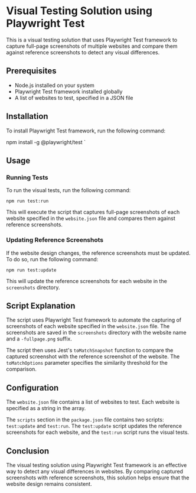 # Visual Testing Solution using Playwright Test

This is a visual testing solution that uses Playwright Test framework to capture full-page screenshots of multiple websites and compare them against reference screenshots to detect any visual differences.

## Prerequisites

- Node.js installed on your system
- Playwright Test framework installed globally
- A list of websites to test, specified in a JSON file

## Installation

To install Playwright Test framework, run the following command:

npm install -g @playwright/test `

Usage
-----

### Running Tests

To run the visual tests, run the following command:

`npm run test:run`

This will execute the script that captures full-page screenshots of each website specified in the `website.json` file and compares them against reference screenshots.

### Updating Reference Screenshots

If the website design changes, the reference screenshots must be updated. To do so, run the following command:

`npm run test:update`

This will update the reference screenshots for each website in the `screenshots` directory.

Script Explanation
------------------

The script uses Playwright Test framework to automate the capturing of screenshots of each website specified in the `website.json` file. The screenshots are saved in the `screenshots` directory with the website name and a `-fullpage.png` suffix.

The script then uses Jest's `toMatchSnapshot` function to compare the captured screenshot with the reference screenshot of the website. The `toMatchOptions` parameter specifies the similarity threshold for the comparison.

Configuration
-------------

The `website.json` file contains a list of websites to test. Each website is specified as a string in the array.

The `scripts` section in the `package.json` file contains two scripts: `test:update` and `test:run`. The `test:update` script updates the reference screenshots for each website, and the `test:run` script runs the visual tests.

Conclusion
----------

The visual testing solution using Playwright Test framework is an effective way to detect any visual differences in websites. By comparing captured screenshots with reference screenshots, this solution helps ensure that the website design remains consistent.
